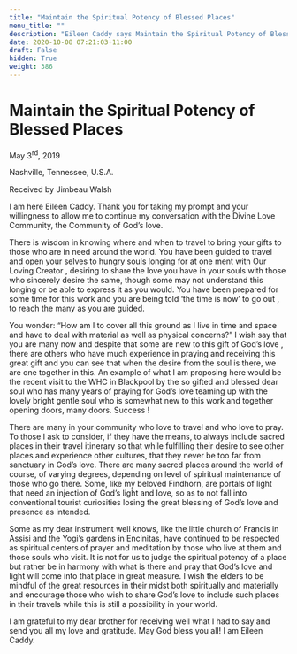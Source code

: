 ```yaml
---
title: "Maintain the Spiritual Potency of Blessed Places"
menu_title: ""
description: "Eileen Caddy says Maintain the Spiritual Potency of Blessed Places"
date: 2020-10-08 07:21:03+11:00
draft: False
hidden: True
weight: 386
---
```

# Maintain the Spiritual Potency of Blessed Places

May 3<sup>rd</sup>, 2019

Nashville, Tennessee, U.S.A.

Received by Jimbeau Walsh



I am here Eileen Caddy. Thank you for taking my prompt and your willingness to allow me to continue my conversation with the Divine Love Community, the Community of God’s love.

There is wisdom in knowing where and when to travel to bring your gifts to those who are in need around the world. You have been guided to travel and open your selves to hungry souls longing for at one ment with Our Loving Creator , desiring to share the love you have in your souls with those who sincerely desire the same, though some may not understand this longing or be able to express it as you would. You have been prepared for some time for this work and you are being told ‘the time is now’ to go out , to reach the many as you are guided. 

You wonder: “How am I to cover all this ground as I live in time and space and have to deal with material as well as physical concerns?” I wish say that you are many now and despite that some are new to this gift of God’s love , there are others who have much experience in praying and receiving this great gift and you can see that when the desire from the soul is there, we are one together in this. An example of what I am proposing here would be the recent visit to the WHC in Blackpool by the so gifted and blessed dear soul who has many years of praying for God’s love teaming up with the lovely bright gentle soul who is somewhat new to this work and together opening doors, many doors. Success !

There are many in your community who love to travel and who love to pray. To those I ask to consider, if they have the means, to always include sacred places in their travel itinerary so that while fulfilling their desire to see other places and experience other cultures, that they never be too far from sanctuary in God’s love. There are many sacred places around the world of course, of varying degrees, depending on level of spiritual maintenance of those who go there. Some, like my beloved Findhorn, are portals of light that need an injection of God’s light and love, so as to not fall into conventional tourist curiosities losing the great blessing of God’s love and presence as intended. 

Some as my dear instrument well knows, like the little church of Francis in Assisi and the Yogi’s gardens in Encinitas, have continued to be respected as spiritual centers of prayer and meditation by those who live at them and those souls who visit. It is not for us to judge the spiritual potency of a place but rather be in harmony with what is there and pray that God’s love and light will come into that place in great measure. I wish the elders to be mindful of the great resources in their midst both spiritually and materially and encourage those who wish to share God’s love to include such places in their travels while this is still a possibility in your world.

I am grateful to my dear brother for receiving well what I had to say and send you all my love and gratitude. May God bless you all! I am Eileen Caddy.